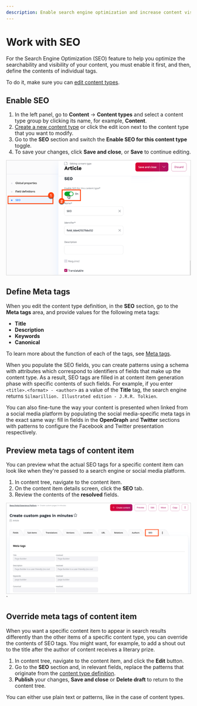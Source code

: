 ```yaml
---
description: Enable search engine optimization and increase content visibility by defining meta tags.
---
```


# Work with SEO

For the Search Engine Optimization (SEO) feature to help you optimize the searchability and visibility of your content, you must enable it first, and then, define the contents of individual tags.

To do it, make sure you can [edit content types](content_model.md#content-types).

## Enable SEO

1. In the left panel, go to **Content** -> **Content types** and select a content type group by clicking its name, for example, **Content**.
2. [Create a new content type](create_edit_content_types.md) or click the edit icon next to the content type that you want to modify.
3. Go to the **SEO** section and switch the **Enable SEO for this content type** toggle.
4. To save your changes, click **Save and close**, or **Save** to continue editing.

![SEO tags](img/SEO_tags.png "SEO configuration")

## Define Meta tags

When you edit the content type definition, in the **SEO** section, go to the **Meta tags** area, and provide values for the following meta tags:

- **Title**
- **Description**
- **Keywords**
- **Canonical**

To learn more about the function of each of the tags, see [Meta tags](seo.md#meta-tags).

When you populate the SEO fields, you can create patterns using a schema with attributes which correspond to identifiers of fields that make up the content type.
As a result, SEO tags are filled in at content item generation phase with specific contents of such fields. For example, if you enter `<title>.<format> - <author>` as a value of the **Title** tag, the search engine returns `Silmarillion. Illustrated edition - J.R.R. Tolkien`.

You can also fine-tune the way your content is presented when linked from a social media platform by populating the social media-specific meta tags in the exact same way:
fill in fields in the **OpenGraph** and **Twitter** sections with patterns to configure the Facebook and Twitter presentation respectively.
<!--If you leave these fields blank, social media snippets are generated based on the definitions that you provided in the search engine meta tag fields.-->

## Preview meta tags of content item

You can preview what the actual SEO tags for a specific content item can look like when they're passed to a search engine or social media platform.

1. In content tree, navigate to the content item.
2. On the content item details screen, click the **SEO** tab.
3. Review the contents of the **resolved** fields.

![SEO tab in content item details](img/SEO_tab.png)`

## Override meta tags of content item

When you want a specific content item to appear in search results differently than the other items of a specific content type, you can override the contents of SEO tags.
You might want, for example, to add a shout out to the title after the author of content receives a literary prize.

1. In content tree, navigate to the content item, and click the **Edit** button.
2. Go to the **SEO** section and, in relevant fields, replace the patterns that originate from the [content type definition](#define-meta-tags).
3. **Publish** your changes, **Save and close** or **Delete draft** to return to the content tree.

You can either use plain text or patterns, like in the case of content types.
